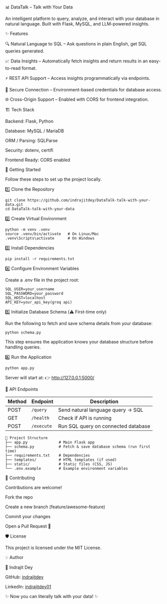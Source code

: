 📊 DataTalk – Talk with Your Data

An intelligent platform to query, analyze, and interact with your database in natural language.
Built with Flask, MySQL, and LLM-powered insights.

✨ Features

🔍 Natural Language to SQL – Ask questions in plain English, get SQL queries generated.

📈 Data Insights – Automatically fetch insights and return results in an easy-to-read format.

⚡ REST API Support – Access insights programmatically via endpoints.

🔐 Secure Connection – Environment-based credentials for database access.

🌐 Cross-Origin Support – Enabled with CORS for frontend integration.

🏗️ Tech Stack

Backend: Flask, Python

Database: MySQL / MariaDB

ORM / Parsing: SQLParse

Security: dotenv, certifi

Frontend Ready: CORS enabled

🚀 Getting Started

Follow these steps to set up the project locally.

1️⃣ Clone the Repository
```
git clone https://github.com/indrajitdey/DataTalk-talk-with-your-data.git
cd DataTalk-talk-with-your-data
```
2️⃣ Create Virtual Environment
```
python -m venv .venv
source .venv/bin/activate   # On Linux/Mac
.venv\Scripts\activate      # On Windows
```
3️⃣ Install Dependencies
```
pip install -r requirements.txt
```
4️⃣ Configure Environment Variables

Create a .env file in the project root:
```
SQL_USER=your_username
SQL_PASSWORD=your_password
SQL_HOST=localhost
API_KEY=your_api_key(groq api)
```
5️⃣ Initialize Database Schema (⚠️ First-time only)

Run the following to fetch and save schema details from your database:
```
python schema.py
```

This step ensures the application knows your database structure before handling queries.

6️⃣ Run the Application
```
python app.py
```

Server will start at:
👉 http://127.0.0.1:5000/

📡 API Endpoints

| Method | Endpoint   | Description                         |
| ------ | ---------- | ----------------------------------- |
| POST   | `/query`   | Send natural language query → SQL   |
| GET    | `/health`  | Check if API is running             |
| POST   | `/execute` | Run SQL query on connected database |


```
📂 Project Structure
├── app.py              # Main Flask app
├── schema.py           # Fetch & save database schema (run first time)
├── requirements.txt    # Dependencies
├── templates/          # HTML templates (if used)
├── static/             # Static files (CSS, JS)
└── .env.example        # Example environment variables
```
🤝 Contributing

Contributions are welcome!

Fork the repo

Create a new branch (feature/awesome-feature)

Commit your changes

Open a Pull Request 🚀

🛡️ License

This project is licensed under the MIT License.

💡 Author

👤 Indrajit Dey

GitHub: [indrajitdey](https://github.com/indrajitdey)

LinkedIn: [indrajitdey01](https://www.linkedin.com/in/indrajitdey01/)

✨ Now you can literally talk with your data! ✨
